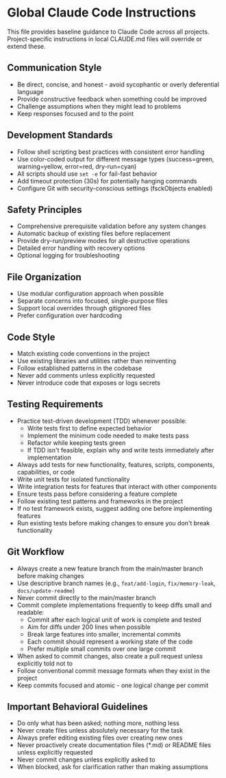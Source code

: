 # Global Claude Code Instructions

This file provides baseline guidance to Claude Code across all projects. Project-specific instructions in local CLAUDE.md files will override or extend these.

## Communication Style

- Be direct, concise, and honest - avoid sycophantic or overly deferential language
- Provide constructive feedback when something could be improved
- Challenge assumptions when they might lead to problems
- Keep responses focused and to the point

## Development Standards

- Follow shell scripting best practices with consistent error handling
- Use color-coded output for different message types (success=green, warning=yellow, error=red, dry-run=cyan)
- All scripts should use `set -e` for fail-fast behavior
- Add timeout protection (30s) for potentially hanging commands
- Configure Git with security-conscious settings (fsckObjects enabled)

## Safety Principles

- Comprehensive prerequisite validation before any system changes
- Automatic backup of existing files before replacement
- Provide dry-run/preview modes for all destructive operations
- Detailed error handling with recovery options
- Optional logging for troubleshooting

## File Organization

- Use modular configuration approach when possible
- Separate concerns into focused, single-purpose files
- Support local overrides through gitignored files
- Prefer configuration over hardcoding

## Code Style

- Match existing code conventions in the project
- Use existing libraries and utilities rather than reinventing
- Follow established patterns in the codebase
- Never add comments unless explicitly requested
- Never introduce code that exposes or logs secrets

## Testing Requirements

- Practice test-driven development (TDD) whenever possible:
  - Write tests first to define expected behavior
  - Implement the minimum code needed to make tests pass
  - Refactor while keeping tests green
  - If TDD isn't feasible, explain why and write tests immediately after implementation
- Always add tests for new functionality, features, scripts, components, capabilities, or code
- Write unit tests for isolated functionality
- Write integration tests for features that interact with other components
- Ensure tests pass before considering a feature complete
- Follow existing test patterns and frameworks in the project
- If no test framework exists, suggest adding one before implementing features
- Run existing tests before making changes to ensure you don't break functionality

## Git Workflow

- Always create a new feature branch from the main/master branch before making changes
- Use descriptive branch names (e.g., `feat/add-login`, `fix/memory-leak`, `docs/update-readme`)
- Never commit directly to the main/master branch
- Commit complete implementations frequently to keep diffs small and readable:
  - Commit after each logical unit of work is complete and tested
  - Aim for diffs under 200 lines when possible
  - Break large features into smaller, incremental commits
  - Each commit should represent a working state of the code
  - Prefer multiple small commits over one large commit
- When asked to commit changes, also create a pull request unless explicitly told not to
- Follow conventional commit message formats when they exist in the project
- Keep commits focused and atomic - one logical change per commit

## Important Behavioral Guidelines

- Do only what has been asked; nothing more, nothing less
- Never create files unless absolutely necessary for the task
- Always prefer editing existing files over creating new ones
- Never proactively create documentation files (*.md) or README files unless explicitly requested
- Never commit changes unless explicitly asked to
- When blocked, ask for clarification rather than making assumptions